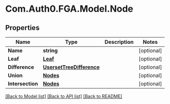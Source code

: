 # Com.Auth0.FGA.Model.Node

## Properties

Name | Type | Description | Notes
------------ | ------------- | ------------- | -------------
**Name** | **string** |  | [optional] 
**Leaf** | [**Leaf**](Leaf.md) |  | [optional] 
**Difference** | [**UsersetTreeDifference**](UsersetTreeDifference.md) |  | [optional] 
**Union** | [**Nodes**](Nodes.md) |  | [optional] 
**Intersection** | [**Nodes**](Nodes.md) |  | [optional] 

[[Back to Model list]](../README.md#models) [[Back to API list]](../README.md#api-endpoints) [[Back to README]](../README.md)

